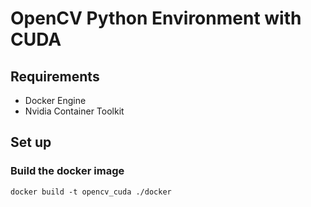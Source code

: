# OpenCV Python Environment with CUDA

## Requirements
- Docker Engine
- Nvidia Container Toolkit

## Set up
### Build the docker image
`docker build -t opencv_cuda ./docker`